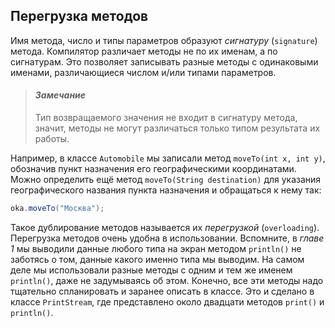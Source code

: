 ## Перегрузка методов

Имя метода, число и типы параметров образуют _сигнатуру_ (`signature`) метода. Компилятор различает методы не по их именам, а по сигнатурам. Это позволяет записывать разные методы с одинаковыми именами, различающиеся числом и/или типами параметров.

> #### _Замечание_
> Тип возвращаемого значения не входит в сигнатуру метода, значит, методы не могут различаться только типом результата их работы.

Например, в классе `Automobile` мы записали метод `moveTo(int x, int y)`, обозначив пункт назначения его географическими координатами. 
Можно определить ещё метод `moveTo(String destination)` для указания географического названия пункта назначения и обращаться к нему так: 

```java
oka.moveTo("Москва");
```

Такое дублирование методов называется их _перегрузкой_ (`overloading`). Перегрузка методов очень удобна в использовании. Вспомните, 
в _главе 1_ мы выводили данные любого типа на экран методом `println()` не заботясь о том, данные какого именно типа мы выводим. 
На самом деле мы использовали разные методы с одним и тем же именем `println()`, даже не задумываясь об этом. Конечно, все эти методы 
надо тщательно спланировать и заранее описать в классе. Это и сделано в классе `PrintStream`, где представлено около двадцати 
методов `print()` и `println()`.

